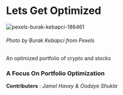 # Lets Get Optimized
![pexels-burak-kebapci-186461](https://user-images.githubusercontent.com/80294571/140598786-211a6eb9-c924-4aba-a6a7-d7ac014e7f74.jpg)
###### *Photo by Burak Kebapci from Pexels*

An optimized portfolio of crypto and stocks
### A Focus On Portfolio Optimization
**Contributers** : *Jamel Havey & Oodaye Shukla*
